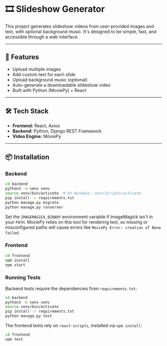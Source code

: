 # 🎞️ Slideshow Generator

This project generates slideshow videos from user-provided images and text, with optional background music. It's designed to be simple, fast, and accessible through a web interface.

---

## 🚀 Features

- Upload multiple images
- Add custom text for each slide
- Upload background music (optional)
- Auto-generate a downloadable slideshow video
- Built with Python (MoviePy) + React

---

## 🛠️ Tech Stack

- **Frontend:** React, Axios
- **Backend:** Python, Django REST Framework
- **Video Engine:** MoviePy

---

## 📦 Installation

### Backend

```bash
cd backend
python3 -m venv venv
source venv/bin/activate  # On Windows: venv\Scripts\activate
pip install -r requirements.txt
python manage.py migrate
python manage.py runserver
```

Set the `IMAGEMAGICK_BINARY` environment variable if ImageMagick isn't in your `PATH`. MoviePy relies on this tool for rendering text, so missing or misconfigured paths will cause errors like `MoviePy Error: creation of None failed`.

### Frontend

```bash
cd frontend
npm install
npm start
```

### Running Tests

Backend tests require the dependencies from `requirements.txt`:

```bash
cd backend
python3 -m venv venv
source venv/bin/activate
pip install -r requirements.txt
python manage.py test
```

The frontend tests rely on `react-scripts`, installed via `npm install`:

```bash
cd frontend
npm test
```
